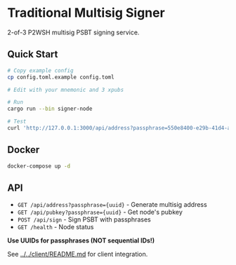 # Traditional Multisig Signer

2-of-3 P2WSH multisig PSBT signing service.

## Quick Start

```bash
# Copy example config
cp config.toml.example config.toml

# Edit with your mnemonic and 3 xpubs

# Run
cargo run --bin signer-node

# Test
curl 'http://127.0.0.1:3000/api/address?passphrase=550e8400-e29b-41d4-a716-446655440000'
```

## Docker

```bash
docker-compose up -d
```

## API

- `GET /api/address?passphrase={uuid}` - Generate multisig address
- `GET /api/pubkey?passphrase={uuid}` - Get node's pubkey
- `POST /api/sign` - Sign PSBT with passphrases
- `GET /health` - Node status

**Use UUIDs for passphrases (NOT sequential IDs!)**

See [../../client/README.md](../../client/README.md) for client integration.

